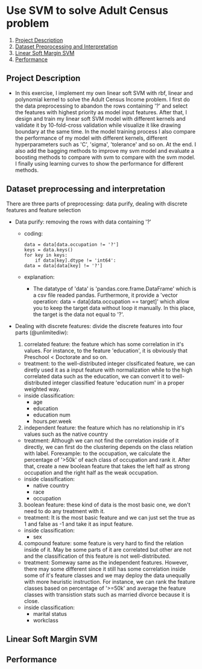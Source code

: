 # Use SVM to solve Adult Census problem

1. [Project Description](#project)
2. [Dataset Preprocessing and Interpretation](#preprocessing)
3. [Linear Soft Margin SVM](#svm)
4. [Performance](#performance)


<a name="project"></a>
## Project Description

* In this exercise, I implement my own linear soft SVM with rbf, linear and polynomial kernel to solve the Adult Census Income problem. I first do the data preprocessing to abandon the rows containing '?' and select the features with highest priority as model input features. After that, I design and train my linear soft SVM model with different kernels and validate it by 10-fold-cross validation while visualize it like drawing boundary at the same time. In the model training process I also compare the performance of my model with different kernels, different hyperparameters such as 'C', 'sigma', 'tolerance' and so on. At the end. I also add the bagging methods to improve my svm model and evaluate a boosting methods to compare with svm to compare with the svm model. I finally using learning curves to show the performance for different methods.

<a name="preprocessing"></a>
## Dataset preprocessing and interpretation
There are three parts of preprocessing: data purify, dealing with discrete features and feature selection
* Data purify: removing the rows with data containing '?'

   * coding:
    
         data = data[data.occupation != '?']
         keys = data.keys()
         for key in keys:
             if data[key].dtype != 'int64':
         data = data[data[key] != '?']
   * explanation:
      * The datatype of 'data' is 'pandas.core.frame.DataFrame' which is a csv file readed pandas. Furthermore, it provide a 'vector operation: data = data[data.occupation == target]' which allow you to keep the target data without loop it manually. In this place, the target is the data not equal to '?'. 

* Dealing with discrete features:
divide the discrete features into four parts (@unlimitediw):
  1. correlated feature: the feature which has some correlation in it's values. For instance, to the feature 'education', it is obviously that Preschool < Doctorate and so on.              
    * treatment: to the well-distributed integer clssificated feature, we can diretly used it as a input feature with normalization while to the high correlated data such as the education, we can convert it to well-distributed integer classified feature 'education num' in a proper weighted way.
    * inside classification:
       * age
       * education
       * education num
       * hours.per.week
  2. independent feature: the feature which has no relationship in it's values such as the native country
    * treatment: Although we can not find the correlation inside of it directly, we can first do the clustering depends on the class relation with label. Forexample: to the occupation, we calculate the percentage of '>50k' of each class of occupation and rank it. After that, create a new boolean feature that takes the left half as strong occupation and the right half as the weak occupation.
    * inside classification:
       * native country
       * race
       * occupation
  3. boolean feature: these kind of data is the most basic one, we don't need to do any treatment with it.
    * treatment: It is the most basic feature and we can just set the true as 1 and false as -1 and take it as input feature.
    * inside classification:
       * sex
  4. compound feature: some feature is very hard to find the relation inside of it. May be some parts of it are correlated but other are not and the classification of this feature is not well-distributed.
    * treatment: Someway same as the independent features. However, there may some different since it still has some correlation inside some of it's feature classes and we may deploy the data unequally with more heuristic instruction. For instance, we can rank the feature classes based on percentage of '>=50k' and average the feature classes with transistion stats such as married divorce because it is close.
    * inside classification:
       * marital status
       * workclass


<a name="svm"></a>
## Linear Soft Margin SVM



<a name="performance"></a>
## Performance
